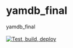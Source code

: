 # yamdb_final
yamdb_final
\
\
[![Test, build, deploy](https://github.com/Ridmel/yamdb_final/actions/workflows/yamdb_workflow.yml/badge.svg?branch=master)](https://github.com/Ridmel/yamdb_final/actions/workflows/yamdb_workflow.yml)
